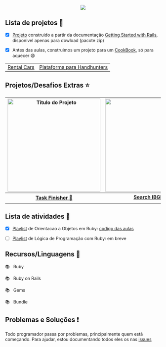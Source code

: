 <p align="center">
<img src="https://user-images.githubusercontent.com/46378210/78724750-7cde6080-7904-11ea-83b7-b373e0a3e965.png" />
</p>

## Lista de projetos :checkered_flag:

- [X] [Projeto](https://github.com/Diana-ops/Blog_Ruby) construido a partir da documentação [Getting Started with Rails](https://guides.rubyonrails.org/getting_started.html), disponivel apenas para dowload (pacote zip) 

- [x] Antes das aulas, construimos um projeto para um [CookBook](https://github.com/Diana-ops/treinaDev_turma3/tree/master/code-saga-cookbook), só para aquecer :smile:

| | |
| :----: | :----: |
| [Rental Cars](https://github.com/Diana-ops/rental-cars-treina-dev-1) | [Plataforma para Handhunters](https://github.com/Diana-ops/plataforma-headhunters-treina-dev) |

## Projetos/Desafios Extras :star:

|[<img src="https://user-images.githubusercontent.com/46378210/84390462-04c73c00-abce-11ea-9a83-8655b3166796.png" alt="Titulo do Projeto" width="300"/>](https://github.com/reginadiana/new_api_task) | [<img src="https://user-images.githubusercontent.com/46378210/84443430-f7ce3b00-ac15-11ea-946b-9937fe8042ab.png" width="300">](https://github.com/reginadiana/search_IBGE) |
| :----: | :----: |
| [**Task Finisher** :memo:](https://github.com/reginadiana/new_api_task) | [**Search IBGE** :bar_chart:](https://github.com/reginadiana/search_IBGE) |

## Lista de atividades :memo:

- [X] [Playlist](https://www.youtube.com/playlist?list=PLajdzeQ7QG3jS3yEBFkf7GsXvoSj6wuPY) de Orientacao a Objetos em Ruby: [codigo das aulas](https://github.com/Diana-ops/treinaDev_turma3/tree/master/playlist-ruby-oo)

- [ ] [Playlist](https://www.youtube.com/playlist?list=PLajdzeQ7QG3iXblkBah6Ffoaa7Idxn4cT) de Lógica de Programação com Ruby: em breve

## Recursos/Linguagens :school_satchel:

:books: &nbsp; Ruby

:books: &nbsp; Ruby on Rails

:books: &nbsp; Gems

:books: &nbsp; Bundle

## Problemas e Soluções :exclamation: 

Todo programador passa por problemas, principalmente quem está começando. Para ajudar, estou documentando todos eles os nas [issues](https://github.com/Diana-ops/rental-cars-treina-dev-1/issues) 

